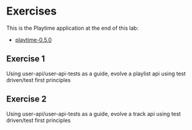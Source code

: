 # Exercises

This is the Playtime application at the end of this lab:

- [playtime-0.5.0](https://github.com/wit-hdip-comp-sci-2023/full-stack-1/tree/main/prj/playtime/playtime-0.6.0)

## Exercise 1

Using user-api/user-api-tests as a guide, evolve a playlist api using test driven/test first principles

## Exercise 2

Using user-api/user-api-tests as a guide, evolve a track api using test driven/test first principles
